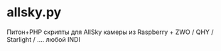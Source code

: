 # allsky.py
Питон+PHP скрипты для AllSky камеры из Raspberry + ZWO / QHY / Starlight / .... любой INDI
